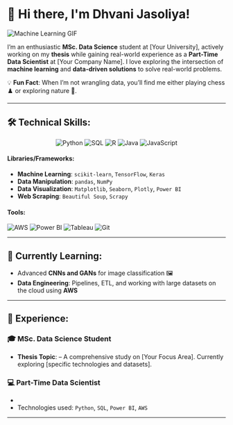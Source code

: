 # 👋 Hi there, I'm Dhvani Jasoliya!

![Machine Learning GIF](https://media.giphy.com/media/L8K62iTDkzGX6/giphy.gif)

I’m an enthusiastic **MSc. Data Science** student at [Your University], actively working on my **thesis** while gaining real-world experience as a **Part-Time Data Scientist** at [Your Company Name]. I love exploring the intersection of **machine learning** and **data-driven solutions** to solve real-world problems.

💡 **Fun Fact**: When I’m not wrangling data, you’ll find me either playing chess ♟️ or exploring nature 🌲.

---

## 🛠️ **Technical Skills**:

<div align="center">
  
  ![Python](https://img.shields.io/badge/Python-3670A0?style=for-the-badge&logo=python&logoColor=ffdd54)
  ![SQL](https://img.shields.io/badge/SQL-316192?style=for-the-badge&logo=postgresql&logoColor=white)
  ![R](https://img.shields.io/badge/R-276DC3?style=for-the-badge&logo=r&logoColor=white)
  ![Java](https://img.shields.io/badge/Java-ED8B00?style=for-the-badge&logo=java&logoColor=white)
  ![JavaScript](https://img.shields.io/badge/JavaScript-F7DF1E?style=for-the-badge&logo=javascript&logoColor=black)
  
</div>

#### **Libraries/Frameworks**:
- **Machine Learning**: `scikit-learn`, `TensorFlow`, `Keras`
- **Data Manipulation**: `pandas`, `NumPy`
- **Data Visualization**: `Matplotlib`, `Seaborn`, `Plotly`, `Power BI`
- **Web Scraping**: `Beautiful Soup`, `Scrapy`

#### **Tools**:
![AWS](https://img.shields.io/badge/AWS-232F3E?style=for-the-badge&logo=amazonaws&logoColor=white)
![Power BI](https://img.shields.io/badge/Power_BI-F2C811?style=for-the-badge&logo=powerbi&logoColor=black)
![Tableau](https://img.shields.io/badge/Tableau-E97627?style=for-the-badge&logo=tableau&logoColor=white)
![Git](https://img.shields.io/badge/Git-F05032?style=for-the-badge&logo=git&logoColor=white)

---

## 🌱 **Currently Learning**:

- Advanced **CNNs and GANs** for image classification 🖼️
- **Data Engineering**: Pipelines, ETL, and working with large datasets on the cloud using **AWS**

---

## 💼 **Experience**:

### 🎓 **MSc. Data Science Student**
- **Thesis Topic**:  – A comprehensive study on [Your Focus Area]. Currently exploring [specific technologies and datasets].

### 💻 **Part-Time Data Scientist**
- 
- Technologies used: `Python`, `SQL`, `Power BI`, `AWS`

---

